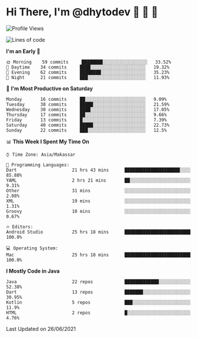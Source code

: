 # Hi There, I'm @dhytodev 👋 👋 👋

<!--
**DhytoDev/dhytodev** is a ✨ _special_ ✨ repository because its `README.md` (this file) appears on your GitHub profile.

Here are some ideas to get you started:

- 🔭 I’m currently working on ...
- 🌱 I’m currently learning ...
- 👯 I’m looking to collaborate on ...
- 🤔 I’m looking for help with ...
- 💬 Ask me about ...
- 📫 How to reach me: ...
- 😄 Pronouns: ...
- ⚡ Fun fact: ...
-->

<!--START_SECTION:waka-->
![Profile Views](http://img.shields.io/badge/Profile%20Views-0-blue)

![Lines of code](https://img.shields.io/badge/From%20Hello%20World%20I%27ve%20Written-269296%20lines%20of%20code-blue)

**I'm an Early 🐤** 

```text
🌞 Morning    59 commits     ████████░░░░░░░░░░░░░░░░░   33.52% 
🌆 Daytime    34 commits     ████░░░░░░░░░░░░░░░░░░░░░   19.32% 
🌃 Evening    62 commits     ████████░░░░░░░░░░░░░░░░░   35.23% 
🌙 Night      21 commits     ███░░░░░░░░░░░░░░░░░░░░░░   11.93%

```
📅 **I'm Most Productive on Saturday** 

```text
Monday       16 commits     ██░░░░░░░░░░░░░░░░░░░░░░░   9.09% 
Tuesday      38 commits     █████░░░░░░░░░░░░░░░░░░░░   21.59% 
Wednesday    30 commits     ████░░░░░░░░░░░░░░░░░░░░░   17.05% 
Thursday     17 commits     ██░░░░░░░░░░░░░░░░░░░░░░░   9.66% 
Friday       13 commits     █░░░░░░░░░░░░░░░░░░░░░░░░   7.39% 
Saturday     40 commits     █████░░░░░░░░░░░░░░░░░░░░   22.73% 
Sunday       22 commits     ███░░░░░░░░░░░░░░░░░░░░░░   12.5%

```


📊 **This Week I Spent My Time On** 

```text
⌚︎ Time Zone: Asia/Makassar

💬 Programming Languages: 
Dart                     21 hrs 43 mins      █████████████████████░░░░   85.88% 
YAML                     2 hrs 21 mins       ██░░░░░░░░░░░░░░░░░░░░░░░   9.31% 
Other                    31 mins             ░░░░░░░░░░░░░░░░░░░░░░░░░   2.08% 
XML                      19 mins             ░░░░░░░░░░░░░░░░░░░░░░░░░   1.31% 
Groovy                   10 mins             ░░░░░░░░░░░░░░░░░░░░░░░░░   0.67%

🔥 Editors: 
Android Studio           25 hrs 18 mins      █████████████████████████   100.0%

💻 Operating System: 
Mac                      25 hrs 18 mins      █████████████████████████   100.0%

```

**I Mostly Code in Java** 

```text
Java                     22 repos            █████████████░░░░░░░░░░░░   52.38% 
Dart                     13 repos            ███████░░░░░░░░░░░░░░░░░░   30.95% 
Kotlin                   5 repos             ███░░░░░░░░░░░░░░░░░░░░░░   11.9% 
HTML                     2 repos             █░░░░░░░░░░░░░░░░░░░░░░░░   4.76%

```



 Last Updated on 26/06/2021
<!--END_SECTION:waka-->

